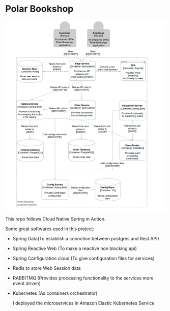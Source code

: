 # Polar Bookshop

![System Architecture](Capture.PNG)

This repo follows Cloud Native Spring in Action.

Some great softwares used in this project:
- Spring Data(To establish a connction between postgres and Rest API)

- Spring Reactive Web (To make a reactive non blocking api)

- Spring Configuration cloud (To give configuration files for services)

- Redis to store Web Session data 

- RABBITMQ (Provides processing functionality to the services more event driven)

- Kubernetes (As containers orchestrator) 

    I deployed the microservices in Amazon Elastic Kubernetes Service 


